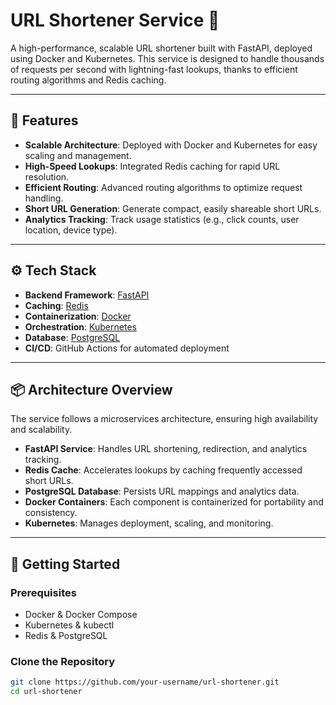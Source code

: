 # URL Shortener Service 🚀  

A high-performance, scalable URL shortener built with FastAPI, deployed using Docker and Kubernetes. This service is designed to handle thousands of requests per second with lightning-fast lookups, thanks to efficient routing algorithms and Redis caching.  

---

## 🎯 Features  
- **Scalable Architecture**: Deployed with Docker and Kubernetes for easy scaling and management.  
- **High-Speed Lookups**: Integrated Redis caching for rapid URL resolution.  
- **Efficient Routing**: Advanced routing algorithms to optimize request handling.  
- **Short URL Generation**: Generate compact, easily shareable short URLs.  
- **Analytics Tracking**: Track usage statistics (e.g., click counts, user location, device type).  

---

## ⚙️ Tech Stack  
- **Backend Framework**: [FastAPI](https://fastapi.tiangolo.com/)  
- **Caching**: [Redis](https://redis.io/)  
- **Containerization**: [Docker](https://www.docker.com/)  
- **Orchestration**: [Kubernetes](https://kubernetes.io/)  
- **Database**: [PostgreSQL](https://www.postgresql.org/)  
- **CI/CD**: GitHub Actions for automated deployment  

---

## 📦 Architecture Overview  
The service follows a microservices architecture, ensuring high availability and scalability.  
- **FastAPI Service**: Handles URL shortening, redirection, and analytics tracking.  
- **Redis Cache**: Accelerates lookups by caching frequently accessed short URLs.  
- **PostgreSQL Database**: Persists URL mappings and analytics data.  
- **Docker Containers**: Each component is containerized for portability and consistency.  
- **Kubernetes**: Manages deployment, scaling, and monitoring.  

---

## 🚀 Getting Started  
### Prerequisites  
- Docker & Docker Compose  
- Kubernetes & kubectl  
- Redis & PostgreSQL  

### Clone the Repository  
```bash
git clone https://github.com/your-username/url-shortener.git
cd url-shortener
